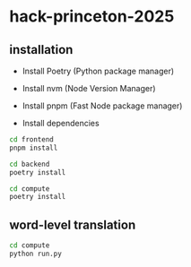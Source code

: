 # hack-princeton-2025

## installation

- Install Poetry (Python package manager)
- Install nvm (Node Version Manager)
- Install pnpm (Fast Node package manager)

- Install dependencies
```bash
cd frontend
pnpm install
```

```bash
cd backend
poetry install
```


```bash
cd compute
poetry install
```

## word-level translation
```cmd
cd compute
python run.py
```


